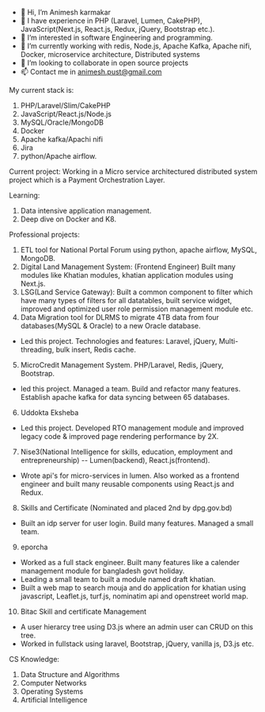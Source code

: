 - 👋 Hi, I’m Animesh karmakar
- 👋 I have experience in PHP (Laravel, Lumen, CakePHP), JavaScript(Next.js, React.js, Redux, jQuery, Bootstrap etc.).
- 👀 I’m interested in software Engineering and programming.
- 🌱 I’m currently working with redis, Node.js, Apache Kafka, Apache nifi, Docker, microservice architecture, Distributed systems
- 💞️ I’m looking to collaborate in open source projects 
- 📫 Contact me in animesh.pust@gmail.com

My current stack is: 
1. PHP/Laravel/Slim/CakePHP 
2. JavaScript/React.js/Node.js
3. MySQL/Oracle/MongoDB
4. Docker
5. Apache kafka/Apachi nifi
6. Jira
7. python/Apache airflow.

Current project: 
Working in a Micro service architectured distributed system project which is a Payment Orchestration Layer.

Learning: 
1. Data intensive application management.
2. Deep dive on Docker and K8.

Professional projects:
1. ETL tool for National Portal Forum using python, apache airflow, MySQL, MongoDB.
2. Digital Land Management System: (Frontend Engineer) Built many modules like Khatian modules, khatian application modules using Next.js.
3. LSG(Land Service Gateway): Built a common component to filter which have many types of filters for all datatables, built service widget, improved and optimized user role permission management module etc.
4. Data Migration tool for DLRMS to migrate 4TB data from four databases(MySQL & Oracle) to a new Oracle database.
  - Led this project. Technologies and features: Laravel, jQuery, Multi-threading, bulk insert, Redis cache. 
5. MicroCredit Management System. PHP/Laravel, Redis, jQuery, Bootstrap.
  - led this project. Managed a team. Build and refactor many features. Establish apache kafka for data syncing between 65 databases.
6. Uddokta Eksheba
  - Led this project. Developed RTO management module and improved legacy code & improved page rendering performance by 2X.
7. Nise3(National Intelligence for skills, education, employment and entrepreneurship) -- Lumen(backend), React.js(frontend).
  - Wrote api's for micro-services in lumen. Also worked as a frontend engineer and built many reusable components using React.js and Redux.
8. Skills and Certificate (Nominated and placed 2nd by dpg.gov.bd)
  - Built an idp server for user login. Build many features. Managed a small team.
9. eporcha
  - Worked as a full stack engineer. Built many features like a calender management module for bangladesh govt holiday.
  - Leading a small team to built a module named draft khatian.
  - Built a web map to search mouja and do application for khatian using javascript, Leaflet.js, turf.js, nominatim api and openstreet world map.
10. Bitac Skill and certificate Management
   - A user hierarcy tree using D3.js where an admin user can CRUD on this tree.
   - Worked in fullstack using laravel, Bootstrap, jQuery, vanilla js, D3.js etc.
   

CS Knowledge:
1. Data Structure and Algorithms
2. Computer Networks
3. Operating Systems
4. Artificial Intelligence
<!---
animeshkarmakarAK/animeshkarmakarAK is a ✨ special ✨ repository because its `README.md` (this file) appears on your GitHub profile.
You can click the Preview link to take a look at your changes.
--->
